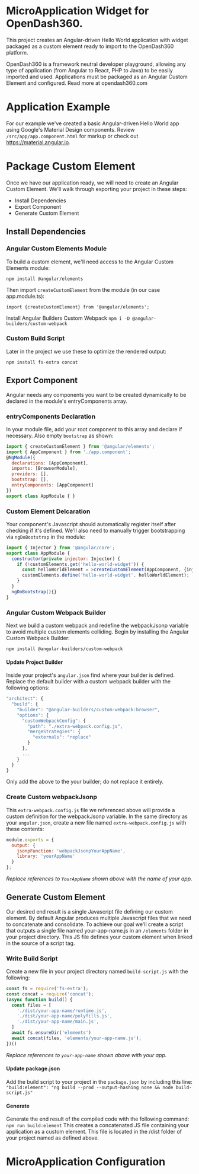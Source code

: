 MicroApplication Widget for OpenDash360.
=======

This project creates an Angular-driven Hello World application with widget packaged as a custom element ready to import to the OpenDash360 platform.

OpenDash360 is a framework neutral developer playground, allowing any type of application (from Angular to React, PHP to Java) to be easily imported and used. Applications must be packaged as an Angular Custom Element and configured. Read more at opendash360.com

# Application Example
For our example we've created a basic Angular-driven Hello World app using Google's Material Design components. Review `/src/app/app.component.html` for markup or check out https://material.angular.io.

# Package Custom Element
Once we have our application ready, we will need to create an Angular Custom Element. We'll walk through exporting your project in these steps:
* Install Dependencies
* Export Component
* Generate Custom Element

## Install Dependencies
### Angular Custom Elements Module
To build a custom element, we'll need access to the Angular Custom Elements module:

`npm install @angular/elements`

Then import `createCustomElement` from the module (in our case app.module.ts):

`import {createCustomElement} from '@angular/elements';`

Install Angular Builders Custom Webpack
`npm i -D @angular-builders/custom-webpack`

### Custom Build Script
Later in the project we use these to optimize the rendered output:

`npm install fs-extra concat`

## Export Component
Angular needs any components you want to be created dynamically to be declared in the module's entryComponents array.

### entryComponents Declaration
In your module file, add your root component to this array and declare if necessary. Also empty `bootstrap` as shown:
```javascript
import { createCustomElement } from '@angular/elements';
import { AppComponent } from './app.component';
@NgModule({
  declarations: [AppComponent],
  imports: [BrowserModule],
  providers: [],
  bootstrap: [],
  entryComponents: [AppComponent]
})
export class AppModule { }
```

### Custom Element Delcaration
Your component's Javascript should automatically register itself after checking if it's defined. We'll also need to manually trigger bootstrapping via `ngDoBootstrap` in the module:
```javascript
import { Injector } from '@angular/core';
export class AppModule {
  constructor(private injector: Injector) {
    if (!customElements.get('hello-world-widget')) {
      const helloWorldElement = >createCustomElement(AppComponent, {injector});
      customElements.define('hello-world-widget', helloWorldElement);
    }
  }
  ngDoBootstrap(){}
}
```

### Angular Custom Webpack Builder
Next we build a custom webpack and redefine the webpackJsonp variable to avoid multiple custom elements colliding. Begin by installing the Angular Custom Webpack Builder:

`npm install @angular-builders/custom-webpack`

#### Update Project Builder
Inside your project's `angular.json` find where your builder is defined. Replace the default builder with a custom webpack builder with the following options:
```javascript
"architect": {
  "build": {
    "builder": "@angular-builders/custom-webpack:browser",
    "options": {
      "customWebpackConfig": {
        "path": "./extra-webpack.config.js",
        "mergeStrategies": {
          "externals": "replace"
        }
      },
      ...
    }
  }
}
```
Only add the above to the your builder; do not replace it entirely.

### Create Custom webpackJsonp
This `extra-webpack.config.js` file we referenced above will provide a custom definition for the webpackJsonp variable. In the same directory as your `angular.json`, create a new file named `extra-webpack.config.js` with these contents:
```javascript
module.exports = {
  output: {
    jsonpFunction: 'webpackJsonpYourAppName',
    library: 'yourAppName'
  }
};
```
*Replace references to `YourAppName` shown above with the name of your app.*

## Generate Custom Element
Our desired end result is a single Javascript file defining our custom element. By default Angular produces multiple Javascript files that we need to concatenate and consolidate. To achieve our goal we'll create a script that outputs a single file named your-app-name.js in an `/elements` folder in your project directory. This JS file defines your custom element when linked in the source of a script tag.

### Write Build Script
Create a new file in your project directory named `build-script.js` with the following:
```javascript
const fs = require('fs-extra');
const concat = require('concat');
(async function build() {
  const files = [
    './dist/your-app-name/runtime.js',
    './dist/your-app-name/polyfills.js',
    './dist/your-app-name/main.js',
  ]
  await fs.ensureDir('elements')
  await concat(files, 'elements/your-app-name.js');
})()
```
*Replace references to `your-app-name` shown above with your app.*

#### Update package.json
Add the build script to your project in the `package.json` by including this line:
`"build:element": "ng build --prod --output-hashing none && node build-script.js"`

#### Generate 
Generate the end result of the compiled code with the following command:
`npm run build:element`
This creates a concatenated JS file containing your application as a custom element. This file is located in the /dist folder of your project named as defined above.


# MicroApplication Configuration
